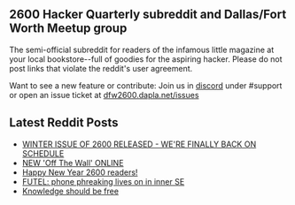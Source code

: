 ## 2600 Hacker Quarterly subreddit and Dallas/Fort Worth Meetup group
The semi-official subreddit for readers of the infamous little magazine at your local bookstore--full of goodies for the aspiring hacker. Please do not post links that violate the reddit's user agreement.

Want to see a new feature or contribute: 
Join us in [discord](https://dfw2600.dapla.net/chat) under #support or open an issue ticket at [dfw2600.dapla.net/issues](https://dfw2600.dapla.net/issues)

## Latest Reddit Posts
<!-- BLOG-POST-LIST:START -->
- [WINTER ISSUE OF 2600 RELEASED - WE'RE FINALLY BACK ON SCHEDULE](https://2600.com/content/winter-issue-2600-released-were-finally-back-schedule)
- [NEW 'Off The Wall' ONLINE](https://2600.com/wall/02-01-2024)
- [Happy New Year 2600 readers!](https://www.reddit.com/r/2600/comments/18w24ne/happy_new_year_2600_readers/)
- [FUTEL: phone phreaking lives on in inner SE](https://www.reddit.com/r/2600/comments/18vmbwx/futel_phone_phreaking_lives_on_in_inner_se/)
- [Knowledge should be free](https://www.reddit.com/r/2600/comments/18vbgvn/knowledge_should_be_free/)
<!-- BLOG-POST-LIST:END -->
